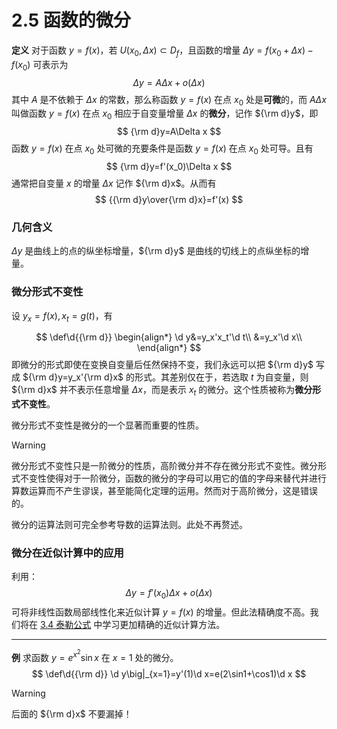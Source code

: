# 2.5 函数的微分

**定义** 对于函数 $y=f(x)$，若 $U(x_0,\Delta x)\subset D_f$，且函数的增量 $\Delta y=f(x_0+\Delta x)-f(x_0)$ 可表示为
$$
\Delta y=A\Delta x+o(\Delta x)
$$
其中 $A$ 是不依赖于 $\Delta x$ 的常数，那么称函数 $y=f(x)$ 在点 $x_0$ 处是**可微**的，而 $A\Delta x$ 叫做函数 $y=f(x)$ 在点 $x_0$ 相应于自变量增量 $\Delta x$ 的**微分**，记作 ${\rm d}y$，即
$$
{\rm d}y=A\Delta x
$$
函数 $y=f(x)$ 在点 $x_0$ 处可微的充要条件是函数 $y=f(x)$ 在点 $x_0$ 处可导。且有
$$
{\rm d}y=f'(x_0)\Delta x
$$
通常把自变量 $x$ 的增量 $\Delta x$ 记作 ${\rm d}x$。从而有
$$
{{\rm d}y\over{\rm d}x}=f'(x)
$$
### 几何含义

$\Delta y$ 是曲线上的点的纵坐标增量，${\rm d}y$ 是曲线的切线上的点纵坐标的增量。

### 微分形式不变性

设 $y_x=f(x),x_t=g(t)$，有

$$
\def\d{{\rm d}}
\begin{align*}
\d y&=y_x'x_t'\d t\\
&=y_x'\d x\\
\end{align*}
$$
即微分的形式即使在变换自变量后任然保持不变，我们永远可以把 ${\rm d}y$ 写成 ${\rm d}y=y_x'{\rm d}x$ 的形式。其差别仅在于，若选取 $t$ 为自变量，则 ${\rm d}x$ 并不表示任意增量 $\Delta x$，而是表示 $x_t$ 的微分。这个性质被称为**微分形式不变性**。

微分形式不变性是微分的一个显著而重要的性质。

> [!warning]
>
> 微分形式不变性只是一阶微分的性质，高阶微分并不存在微分形式不变性。微分形式不变性使得对于一阶微分，函数的微分的字母可以用它的值的字母来替代并进行算数运算而不产生谬误，甚至能简化定理的运用。然而对于高阶微分，这是错误的。

微分的运算法则可完全参考导数的运算法则。此处不再赘述。

### 微分在近似计算中的应用

利用：
$$
\Delta y=f'(x_0)\Delta x+o(\Delta x)
$$
可将非线性函数局部线性化来近似计算 $y=f(x)$ 的增量。但此法精确度不高。我们将在 [3.4 泰勒公式](../3%20导数的应用/3.4%20泰勒公式) 中学习更加精确的近似计算方法。

---

**例** 求函数 $y=e^{x^2}\sin x$ 在 $x=1$ 处的微分。
$$
\def\d{{\rm d}}
\d y\big|_{x=1}=y'(1)\d x=e(2\sin1+\cos1)\d x
$$

> [!warning]
>
> 后面的 ${\rm d}x$ 不要漏掉！

